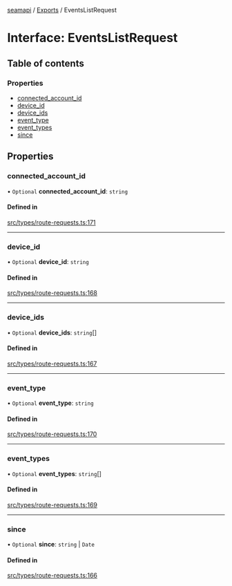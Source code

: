 [seamapi](../README.md) / [Exports](../modules.md) / EventsListRequest

# Interface: EventsListRequest

## Table of contents

### Properties

- [connected\_account\_id](EventsListRequest.md#connected_account_id)
- [device\_id](EventsListRequest.md#device_id)
- [device\_ids](EventsListRequest.md#device_ids)
- [event\_type](EventsListRequest.md#event_type)
- [event\_types](EventsListRequest.md#event_types)
- [since](EventsListRequest.md#since)

## Properties

### connected\_account\_id

• `Optional` **connected\_account\_id**: `string`

#### Defined in

[src/types/route-requests.ts:171](https://github.com/seamapi/javascript/blob/main/src/types/route-requests.ts#L171)

___

### device\_id

• `Optional` **device\_id**: `string`

#### Defined in

[src/types/route-requests.ts:168](https://github.com/seamapi/javascript/blob/main/src/types/route-requests.ts#L168)

___

### device\_ids

• `Optional` **device\_ids**: `string`[]

#### Defined in

[src/types/route-requests.ts:167](https://github.com/seamapi/javascript/blob/main/src/types/route-requests.ts#L167)

___

### event\_type

• `Optional` **event\_type**: `string`

#### Defined in

[src/types/route-requests.ts:170](https://github.com/seamapi/javascript/blob/main/src/types/route-requests.ts#L170)

___

### event\_types

• `Optional` **event\_types**: `string`[]

#### Defined in

[src/types/route-requests.ts:169](https://github.com/seamapi/javascript/blob/main/src/types/route-requests.ts#L169)

___

### since

• `Optional` **since**: `string` \| `Date`

#### Defined in

[src/types/route-requests.ts:166](https://github.com/seamapi/javascript/blob/main/src/types/route-requests.ts#L166)
